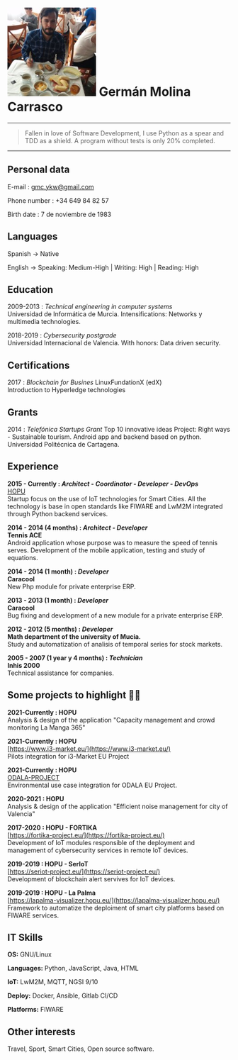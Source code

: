 ![](images/german.jpg) Germán Molina Carrasco
===========================================

----

> Fallen in love of Software Development, I use Python as a spear and TDD as a shield. A program without tests is only
> 20% completed.

----


Personal data
---------
E-mail
: gmc.ykw@gmail.com

Phone number
: +34 649 84 82 57

Birth date
: 7 de noviembre de 1983


Languages
---------
Spanish
→   Native

English
→   Speaking: Medium-High | 
    Writing: High |
    Reading: High


Education
---------
2009-2013
:   *Technical engineering in computer systems*   
    Universidad de Informática de Murcia. 
	Intensifications: Networks y multimedia technologies.

2018-2019
:   *Cybersecurity postgrade*   
    Universidad Internacional de Valencia. 
	With honors: Data driven security.


Certifications
--------------
2017
:	*Blockchain for Busines*
    LinuxFundationX (edX)  
	Introduction to Hyperledge technologies 
 

Grants
-----------------------

2014
:	*Telefónica Startups Grant*
    Top 10 innovative ideas
    Project: Right ways - Sustainable tourism.
    Android app and backend based on python.  
    Universidad Politécnica de Cartagena.


Experience
-----------
**2015 - Currently
:	*Architect - Coordinator - Developer - DevOps***  
	[HOPU](https://hopu.eu/)  
	Startup focus on the use of IoT technologies for Smart Cities.
	All the technology is base in open standards like FIWARE and LwM2M integrated through Python backend services.

**2014 - 2014 (4 months)
:	*Architect - Developer***  
	**Tennis ACE**  
    Android application whose purpose was to measure the speed of tennis serves.
    Development of the mobile application, testing and study of equations.

**2014 - 2014 (1 month)
:	*Developer*  
	Caracool**  
	New Php module for private enterprise ERP.
	
	
**2013 - 2013 (1 month)
:	*Developer*  
	Caracool**  
	Bug fixing and development of a new module for a private enterprise ERP.
	

**2012 - 2012 (5 months)
:	*Developer*    
	Math department of the university of Mucia.**  
	Study and automatization of analisis of temporal series for stock markets.	
	
**2005 - 2007 (1 year y 4 months)
:   *Technician*  
    Inhis 2000**  
    Technical assistance for companies.

Some projects to highlight 💪:muscle:
----------------

**2021-Currently
:	HOPU**  
	Analysis & design of the application "Capacity management and crowd monitoring La Manga 365"

**2021-Currently
:	HOPU**  
	[https://www.i3-market.eu/](https://www.i3-market.eu/)  
    Pilots integration for i3-Market EU Project

**2021-Currently
:	HOPU**   
	[ODALA-PROJECT](https://oascities.org/odala-developing-the-future-of-smart-cities-communities/)     
    Environmental use case integration for ODALA EU Project.

**2020-2021
:	HOPU**  
    Analysis & design of the application "Efficient noise management for city of Valencia"


**2017-2020
:	HOPU - FORTIKA**  
    [https://fortika-project.eu/](https://fortika-project.eu/)  
	Development of IoT modules responsible of the deployment and management of cybersecurity services in remote IoT devices.

**2019-2019
:	HOPU - SerIoT**  
	[https://seriot-project.eu/](https://seriot-project.eu/)  
	Development of blockchain alert servives for IoT devices.

**2019-2019
:	HOPU - La Palma**  
	[https://lapalma-visualizer.hopu.eu/](https://lapalma-visualizer.hopu.eu/)  
	Framework to automatize the deploiment of smart city platforms based on FIWARE services.  	
  	

IT Skills
--------------
**OS:** GNU/Linux

**Languages:** Python, JavaScript, Java, HTML

**IoT:** LwM2M, MQTT, NGSI 9/10

**Deploy:**	Docker, Ansible, Gitlab CI/CD

**Platforms:** FIWARE

Other interests
---------------
Travel, Sport, Smart Cities, Open source software.
